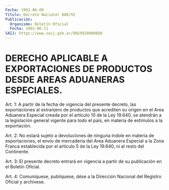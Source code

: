 ```yaml
---
Fecha: 1992-06-09
Título: Decreto Nacional 888/92
Publicación:
  Organismo: Boletín Oficial
  Fecha: 1992-06-11
SAIJ: https://www.saij.gob.ar/DN19920000888
---
```

# DERECHO APLICABLE A EXPORTACIONES DE PRODUCTOS DESDE AREAS ADUANERAS ESPECIALES.

<a id="1"></a>
Art. 1: A partir de la fecha de vigencia del presente decreto, las exportaciones  al  extranjero  de  productos  que  acrediten su origen  en el Area Aduanera Especial creada por el artículo  10  de la Ley 19.640,  se  atendrán  a la legislación general vigente para todo el país, en materia de estímulos a la exportación.

<a id="2"></a>
Art.  2:  No estará sujeto a devoluciones de ninguna índole en materia de exportaciones,  el envío de mercadería del Area Aduanera Especial a la Zona Franca establecida  por el artículo 5 de la Ley 19.640, ni al resto del Continente.

<a id="3"></a>
Art. 3: El presente decreto entrará en vigencia a partir de su publicación en el Boletín Oficial.

<a id="4"></a>
Art.  4: Comuníquese, publíquese, dése a la Dirección Nacional del Registro Oficial y archívese.